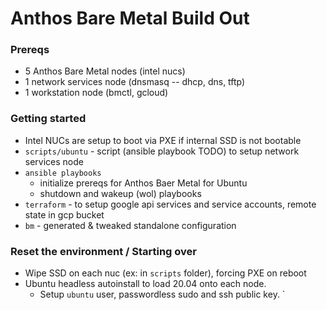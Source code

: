 # Anthos Bare Metal Build Out

### Prereqs
* 5 Anthos Bare Metal nodes (intel nucs)
* 1 network services node (dnsmasq -- dhcp, dns, tftp)
* 1 workstation node (bmctl, gcloud)

### Getting started
* Intel NUCs are setup to boot via PXE if internal SSD is not bootable
* `scripts/ubuntu` - script (ansible playbook TODO) to setup network services node
* `ansible playbooks` 
  * initialize prereqs for Anthos Baer Metal for Ubuntu 
  * shutdown and wakeup (wol) playbooks
* `terraform` - to setup google api services and service accounts, remote state in gcp bucket
* `bm` - generated & tweaked standalone configuration

### Reset the environment / Starting over
* Wipe SSD on each nuc (ex: in `scripts` folder), forcing PXE on reboot
* Ubuntu headless autoinstall to load 20.04 onto each node.  
  * Setup `ubuntu` user, passwordless sudo and ssh public key. ` 
